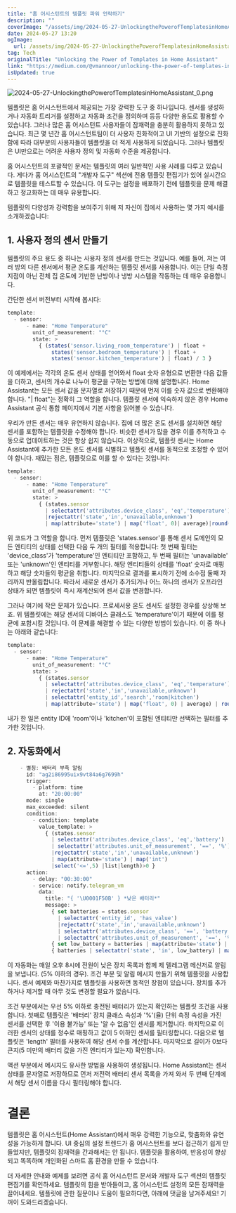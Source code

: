 ```yaml
---
title: "홈 어시스턴트의 템플릿 파워 언락하기"
description: ""
coverImage: "/assets/img/2024-05-27-UnlockingthePowerofTemplatesinHomeAssistant_0.png"
date: 2024-05-27 13:20
ogImage: 
  url: /assets/img/2024-05-27-UnlockingthePowerofTemplatesinHomeAssistant_0.png
tag: Tech
originalTitle: "Unlocking the Power of Templates in Home Assistant"
link: "https://medium.com/@vmannoor/unlocking-the-power-of-templates-in-home-assistant-75a08d0ad205"
isUpdated: true
---
```






![2024-05-27-UnlockingthePowerofTemplatesinHomeAssistant_0.png](/assets/img/2024-05-27-UnlockingthePowerofTemplatesinHomeAssistant_0.png)

템플릿은 홈 어시스턴트에서 제공되는 가장 강력한 도구 중 하나입니다. 센서를 생성하거나 자동화 트리거를 설정하고 자동화 조건을 정의하며 등등 다양한 용도로 활용할 수 있습니다. 그러나 많은 홈 어시스턴트 사용자들이 잠재력을 충분히 활용하지 못하고 있습니다. 최근 몇 년간 홈 어시스턴트팀이 더 사용자 친화적이고 UI 기반의 설정으로 진화함에 따라 대부분의 사용자들이 템플릿을 더 적게 사용하게 되었습니다. 그러나 템플릿은 UI만으로는 어려운 사용자 정의 및 자동화 수준을 제공합니다.

홈 어시스턴트의 포괄적인 문서는 템플릿의 여러 일반적인 사용 사례를 다루고 있습니다. 게다가 홈 어시스턴트의 "개발자 도구" 섹션에 전용 템플릿 편집기가 있어 실시간으로 템플릿을 테스트할 수 있습니다. 이 도구는 설정을 배포하기 전에 템플릿을 문제 해결하고 정교화하는 데 매우 유용합니다.

템플릿의 다양성과 강력함을 보여주기 위해 저 자신이 집에서 사용하는 몇 가지 예시를 소개하겠습니다:

<div class="content-ad"></div>

## 1. 사용자 정의 센서 만들기

템플릿의 주요 용도 중 하나는 사용자 정의 센서를 만드는 것입니다. 예를 들어, 저는 여러 방의 다른 센서에서 평균 온도를 계산하는 템플릿 센서를 사용합니다. 이는 단일 측정 지점이 아닌 전체 집 온도에 기반한 난방이나 냉방 시스템을 작동하는 데 매우 유용합니다.

간단한 센서 버전부터 시작해 봅시다:

```js
template:
  - sensor:
      - name: "Home Temperature"
        unit_of_measurement: "°C"
        state: >
          { (states('sensor.living_room_temperature') | float + 
              states('sensor.bedroom_temperature') | float + 
              states('sensor.kitchen_temperature') | float) / 3 }
```

<div class="content-ad"></div>

이 예제에서는 각각의 온도 센서 상태를 얻어와서 float 숫자 유형으로 변환한 다음 값들을 더하고, 센서의 개수로 나누어 평균을 구하는 방법에 대해 설명합니다. Home Assistant는 모든 센서 값을 문자열로 저장하기 때문에 먼저 이를 숫자 값으로 변환해야 합니다. "| float"는 정확히 그 역할을 합니다. 템플릿 센서에 익숙하지 않은 경우 Home Assistant 공식 통합 페이지에서 기본 사항을 읽어볼 수 있습니다.

우리가 만든 센서는 매우 유연하지 않습니다. 집에 더 많은 온도 센서를 설치하면 해당 센서를 포함하는 템플릿을 수정해야 합니다. 비슷한 센서가 많을 경우 이를 추적하고 수동으로 업데이트하는 것은 항상 쉽지 않습니다. 이상적으로, 템플릿 센서는 Home Assistant에 추가한 모든 온도 센서를 식별하고 템플릿 센서를 동적으로 조정할 수 있어야 합니다. 재밌는 점은, 템플릿으로 이를 할 수 있다는 것입니다:

```js
template:
  - sensor:
      - name: "Home Temperature"
        unit_of_measurement: "°C"
        state: >
          { (states.sensor 
            | selectattr('attributes.device_class', 'eq','temperature')
            |rejectattr('state','in','unavailable,unknown')
            | map(attribute='state') | map('float', 0)| average)|round(2) }
```

위 코드가 그 역할을 합니다. 먼저 템플릿은 'states.sensor'를 통해 센서 도메인의 모든 엔티티의 상태를 선택한 다음 두 개의 필터를 적용합니다: 첫 번째 필터는 'device_class'가 'temperature'인 엔티티만 포함하고, 두 번째 필터는 'unavailable' 또는 'unknown'인 엔티티를 거부합니다. 해당 엔티티들의 상태를 'float' 숫자로 매핑하고 해당 숫자들의 평균을 취합니다. 마지막으로 결과를 표시하기 전에 소수점 둘째 자리까지 반올림합니다. 따라서 새로운 센서가 추가되거나 어느 하나의 센서가 오프라인 상태가 되면 템플릿이 즉시 재계산되어 센서 값을 변경합니다.

<div class="content-ad"></div>

그러나 여기에 작은 문제가 있습니다. 프로세서용 온도 센서도 설정한 경우를 상상해 보죠. 위 템플릿에는 해당 센서의 디바이스 클래스도 'temperature'이기 때문에 이를 평균에 포함시킬 것입니다. 이 문제를 해결할 수 있는 다양한 방법이 있습니다. 이 중 하나는 아래와 같습니다:

```js
template:
  - sensor:
      - name: "Home Temperature"
        unit_of_measurement: "°C"
        state: >
          { (states.sensor 
            | selectattr('attributes.device_class', 'eq','temperature')
            | rejectattr('state','in','unavailable,unknown')
            | selectattr('entity_id','search','room|kitchen')
            | map(attribute='state') | map('float', 0) | average) | round(2) }
```

내가 한 일은 entity ID에 'room'이나 'kitchen'이 포함된 엔티티만 선택하는 필터를 추가한 것입니다.

## 2. 자동화에서

<div class="content-ad"></div>

```js
    - 별칭: 배터리 부족 알림
      id: "ag2i86995uix9vt84a6g7699h"
      trigger:
        - platform: time
          at: "20:00:00"
      mode: single
      max_exceeded: silent
      condition:
        - condition: template
          value_template: >
            { (states.sensor 
              | selectattr('attributes.device_class', 'eq','battery')
              | selectattr('attributes.unit_of_measurement', '==', '%') 
              |rejectattr('state','in','unavailable,unknown')
              | map(attribute='state') | map('int')
              |select('<=',5) |list|length)>0 }           
      action:
        - delay: "00:30:00"
        - service: notify.telegram_vm
          data:
            title: "{ '\U0001F50B' } *낮은 배터리*"
            message: >
              { set batteries = states.sensor 
                | selectattr('entity_id', 'has_value') 
                |rejectattr('state','in','unavailable,unknown')
                | selectattr('attributes.device_class', '==', 'battery') 
                | selectattr('attributes.unit_of_measurement', '==', '%') | list }
              { set low_battery = batteries | map(attribute='state') | map('int') | select('<=', 5) | map('string') | list }
              { batteries | selectattr('state', 'in', low_battery) | map(attribute='name') | list | join('\n') }
```

이 자동화는 매일 오후 8시에 전원이 낮은 장치 목록과 함께 제 텔레그램 메신저로 알림을 보냅니다. (5% 이하의 경우). 조건 부분 및 알림 메시지 만들기 위해 템플릿을 사용합니다. 센서 예제와 마찬가지로 템플릿을 사용하면 동적인 장점이 있습니다. 장치를 추가하거나 제거할 때 아무 것도 변경할 필요가 없습니다.

조건 부분에서는 우선 5% 이하로 충전된 배터리가 있는지 확인하는 템플릿 조건을 사용합니다. 첫째로 템플릿은 '배터리' 장치 클래스 속성과 '%'(율) 단위 측정 속성을 가진 센서를 선택한 후 '이용 불가능' 또는 '알 수 없음'인 센서를 제거합니다. 마지막으로 이러한 센서의 상태를 정수로 매핑하고 값이 5 이하인 센서를 필터링합니다. 다음으로 템플릿은 'length' 필터를 사용하여 해당 센서 수를 계산합니다. 마지막으로 길이가 0보다 큰지(5 미만의 배터리 값을 가진 엔티티가 있는지) 확인합니다.

액션 부분에서 메시지도 유사한 방법을 사용하여 생성됩니다. Home Assistant는 센서 상태를 문자열로 저장하므로 먼저 저전력 배터리 센서 목록을 가져 와서 두 번째 단계에서 해당 센서 이름을 다시 필터링해야 합니다.


<div class="content-ad"></div>

# 결론

템플릿은 홈 어시스턴트(Home Assistant)에서 매우 강력한 기능으로, 맞춤화와 유연성을 가능하게 합니다. UI 중심의 설정 트렌드가 홈 어시스턴트를 보다 접근하기 쉽게 만들었지만, 템플릿의 잠재력을 간과해서는 안 됩니다. 템플릿을 활용하여, 반응성이 향상되고 똑똑하며 개인화된 스마트 홈 환경을 만들 수 있습니다.

더 자세한 안내와 예제를 보려면 공식 홈 어시스턴트 문서와 개발자 도구 섹션의 템플릿 편집기를 확인하세요. 템플릿의 힘을 받아들이고, 홈 어시스턴트 설정의 모든 잠재력을 끌어내세요. 템플릿에 관한 질문이나 도움이 필요하다면, 아래에 댓글을 남겨주세요! 기꺼이 도와드리겠습니다.